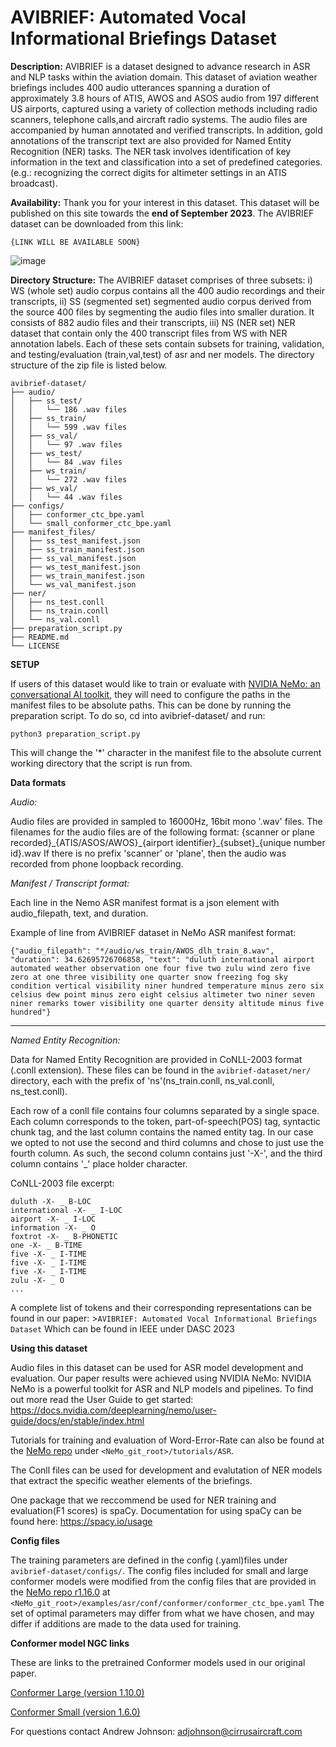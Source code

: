 # AVIBRIEF: Automated Vocal Informational Briefings Dataset 

**Description:** 
AVIBRIEF is a dataset designed to advance research in ASR and NLP tasks within the aviation domain. This dataset of aviation weather briefings includes 400 audio utterances spanning a duration of approximately 3.8 hours of ATIS, AWOS and ASOS audio from 197 different US airports, captured using a variety of collection methods including radio scanners, telephone calls,and aircraft radio systems. The audio files are accompanied by human annotated and verified transcripts. In addition, gold annotations of the transcript text are also provided for Named Entity Recognition (NER) tasks. The NER task involves identification of key information in the text and classification into a set of predefined categories. (e.g.: recognizing the correct digits for altimeter settings in an ATIS broadcast).

**Availability:** Thank you for your interest in this dataset. This dataset will be published on this site towards the **end of September 2023**.
The AVIBRIEF dataset can be downloaded from this link:
```
{LINK WILL BE AVAILABLE SOON}
```

![image](https://github.com/cirrusaircraft/avibrief-dataset/assets/137824085/6e5938ee-d5a3-4ee5-9401-9bc0011b43f8)


**Directory Structure:**
The AVIBRIEF dataset comprises of three subsets: i) WS (whole set) audio corpus contains all the 400 audio recordings and their transcripts, ii) SS (segmented set) segmented audio corpus derived from the source 400 files by segmenting the audio files into smaller duration. It consists of 882 audio files and their transcripts, iii) NS (NER set) NER dataset that contain only the 400 transcript files from WS with NER annotation labels. Each of these sets contain subsets for training, validation, and testing/evaluation (train,val,test) of asr and ner models. The directory structure of the zip file is listed below.
```
avibrief-dataset/
├── audio/
│   ├── ss_test/
│   │   └── 186 .wav files
│   ├── ss_train/
│   │   └── 599 .wav files
│   ├── ss_val/
│   │   └── 97 .wav files
│   ├── ws_test/
│   │   └── 84 .wav files
│   ├── ws_train/
│   │   └── 272 .wav files
│   ├── ws_val/
│   │   └── 44 .wav files
├── configs/
│   ├── conformer_ctc_bpe.yaml
│   └── small_conformer_ctc_bpe.yaml
├── manifest_files/
│   ├── ss_test_manifest.json
│   ├── ss_train_manifest.json
│   ├── ss_val_manifest.json
│   ├── ws_test_manifest.json
│   ├── ws_train_manifest.json
│   └── ws_val_manifest.json
├── ner/
│   ├── ns_test.conll
│   ├── ns_train.conll
│   └── ns_val.conll
├── preparation_script.py
├── README.md
└── LICENSE

```

**SETUP**

If users of this dataset would like to train or evaluate with [NVIDIA NeMo: an conversational AI toolkit](https://developer.nvidia.com/nemo), they will need to configure the paths in the manifest files to be absolute paths. This can be done by running the preparation script. 
To do so, cd into avibrief-dataset/ and run:
```
python3 preparation_script.py
```
This will change the '*' character in the manifest file to the absolute current working directory that the script is run from. 


**Data formats**

*Audio:*

Audio files are provided in sampled to 16000Hz, 16bit mono '.wav' files. The filenames for the audio files are of the following format:
{scanner or plane recorded}\_{ATIS/ASOS/AWOS}\_{airport identifier}\_{subset}\_{unique number id}.wav
If there is no prefix 'scanner' or 'plane', then the audio was recorded from phone loopback recording.

*Manifest / Transcript format:*

Each line in the Nemo ASR manifest format is a json element with audio_filepath, text, and duration.

Example of line from AVIBRIEF dataset in NeMo ASR manifest format:
```
{"audio_filepath": "*/audio/ws_train/AWOS_dlh_train_8.wav", "duration": 34.62695726706858, "text": "duluth international airport automated weather observation one four five two zulu wind zero five zero at one three visibility one quarter snow freezing fog sky condition vertical visibility niner hundred temperature minus zero six celsius dew point minus zero eight celsius altimeter two niner seven niner remarks tower visibility one quarter density altitude minus five hundred"}
```
---
*Named Entity Recognition:*

<!--files for training are provided in folder..... in format... complete token list is given in the paper...-->
Data for Named Entity Recognition are provided in CoNLL-2003 format (.conll extension). These files can be found in the ``avibrief-dataset/ner/`` directory, each with the prefix of 'ns'(ns_train.conll, ns_val.conll, ns_test.conll). 

Each row of a conll file contains four columns separated by a single space. Each column corresponds to the token, part-of-speech(POS) tag, syntactic chunk tag, and the last column contains the named entity tag. In our case we opted to not use the second and third columns and chose to just use the fourth column. As such, the second column contains just '-X-', and the third column contains '_' place holder character. 

CoNLL-2003 file excerpt:

```
duluth -X- _ B-LOC
international -X- _ I-LOC
airport -X- _ I-LOC
information -X- _ O
foxtrot -X- _ B-PHONETIC
one -X- _ B-TIME
five -X- _ I-TIME
five -X- _ I-TIME
five -X- _ I-TIME
zulu -X- _ O
...
```

A complete list of tokens and their corresponding representations can be found in our paper: >``AVIBRIEF: Automated Vocal Informational Briefings Dataset`` Which can be found in IEEE under DASC 2023

**Using this dataset**

Audio files in this dataset can be used for ASR model development and evaluation. Our paper results were achieved using NVIDIA NeMo:
NVIDIA NeMo is a powerful toolkit for ASR and NLP models and pipelines. To find out more read the User Guide to get started: 
https://docs.nvidia.com/deeplearning/nemo/user-guide/docs/en/stable/index.html

Tutorials for training and evaluation of Word-Error-Rate can also be found at the [NeMo repo](https://github.com/NVIDIA/NeMo) under 
``<NeMo_git_root>/tutorials/ASR``.

The Conll files can be used for development and evalutation of NER models that extract the specific weather elements of the briefings.

One package that we reccommend be used for NER training and evaluation(F1 scores) is spaCy. Documentation for using spaCy can be found here: https://spacy.io/usage

**Config files**

The training parameters are defined in the config (.yaml)files under ``avibrief-dataset/configs/``.
The config files included for small and large conformer models were modified from the config files that are provided in the [NeMo repo r1.16.0](https://github.com/NVIDIA/NeMo/tree/r1.16.0) at `` <NeMo_git_root>/examples/asr/conf/conformer/conformer_ctc_bpe.yaml``
The set of optimal parameters may differ from what we have chosen, and may differ if additions are made to the data used for training.

**Conformer model NGC links**

These are links to the pretrained Conformer models used in our original paper.

[Conformer Large (version 1.10.0)](https://catalog.ngc.nvidia.com/orgs/nvidia/teams/nemo/models/stt_en_conformer_ctc_large)

[Conformer Small (version 1.6.0)](https://catalog.ngc.nvidia.com/orgs/nvidia/teams/nemo/models/stt_en_conformer_ctc_small)

For questions contact Andrew Johnson: adjohnson@cirrusaircraft.com
